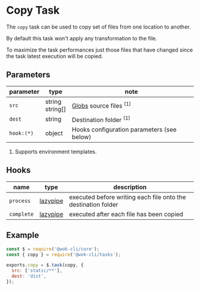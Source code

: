# Copy Task

The `copy` task can be used to copy set of files from one location to another.

By default this task won't apply any transformation to the file.

To maximize the task performances just those files that have changed since the task latest execution will be copied.

## Parameters

| parameter  | type               | note                                       |
| ---------- | ------------------ | ------------------------------------------ |
| `src`      | string<br>string[] | [Globs][1] source files <sup>(1)</sup>     |
| `dest`     | string             | Destination folder <sup>(1)</sup>          |
| `hook:(*)` | object             | Hooks configuration parameters (see below) |

1. Supports environment templates.

[1]: https://gulpjs.com/docs/en/api/concepts#globs

## Hooks

| name       | type          | description                                                   |
| ---------- | ------------- | ------------------------------------------------------------- |
| `process`  | [lazypipe][2] | executed before writing each file onto the destination folder |
| `complete` | [lazypipe][2] | executed after each file has been copied                      |

[2]: https://github.com/OverZealous/lazypipe

## Example

```js
const $ = require('@wok-cli/core');
const { copy } = require('@wok-cli/tasks');

exports.copy = $.task(copy, {
  src: ['static/**'],
  dest: 'dist',
});
```
